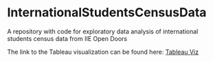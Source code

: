 # InternationalStudentsCensusData
A repository with code for exploratory data analysis of international students census data from IIE Open Doors

The link to the Tableau visualization can be found here: [Tableau Viz](https://public.tableau.com/app/profile/tinashe.maparura/viz/InternationalStudentsbytheNumbers/Dashboard1#1)
